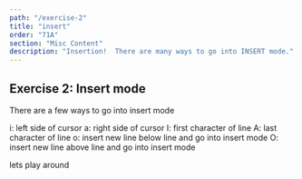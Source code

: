 ```yaml
---
path: "/exercise-2"
title: "insert"
order: "71A"
section: "Misc Content"
description: "Insertion!  There are many ways to go into INSERT mode."
---
```


## Exercise 2: Insert mode
There are a few ways to go into insert mode

i: left side of cursor
a: right side of cursor
I: first character of line
A: last character of line
o: insert new line below line and go into insert mode
O: insert new line above line and go into insert mode

lets play around


